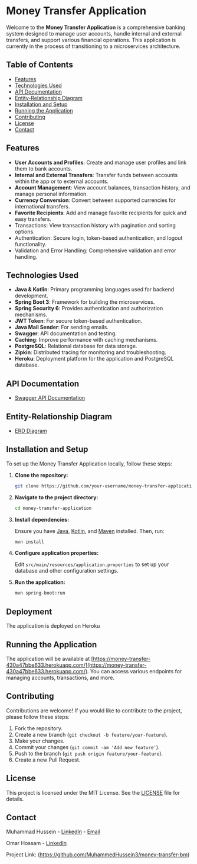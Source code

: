 # Money Transfer Application

Welcome to the **Money Transfer Application** is a comprehensive banking system designed to manage user accounts, handle internal and external transfers, and support various financial operations. This application is currently in the process of transitioning to a microservices architecture.

## Table of Contents

- [Features](#features)
- [Technologies Used](#technologies-used)
- [API Documentation](#api-documentation)
- [Entity-Relationship Diagram](#entity-relationship-diagram)
- [Installation and Setup](#installation-and-setup)
- [Running the Application](#running-the-application)
- [Contributing](#contributing)
- [License](#license)
- [Contact](#contact)

## Features

- **User Accounts and Profiles**: Create and manage user profiles and link them to bank accounts.
- **Internal and External Transfers**: Transfer funds between accounts within the app or to external accounts.
- **Account Management**: View account balances, transaction history, and manage personal information.
- **Currency Conversion**: Convert between supported currencies for international transfers.
- **Favorite Recipients**: Add and manage favorite recipients for quick and easy transfers.
- Transactions: View transaction history with pagination and sorting options.
- Authentication: Secure login, token-based authentication, and logout functionality.
- Validation and Error Handling: Comprehensive validation and error handling.


## Technologies Used

- **Java & Kotlin**: Primary programming languages used for backend development.
- **Spring Boot 3**: Framework for building the microservices.
- **Spring Security 6**: Provides authentication and authorization mechanisms.
- **JWT Token**: For secure token-based authentication.
- **Java Mail Sender**: For sending emails.
- **Swagger**: API documentation and testing.
- **Caching**: Improve performance with caching mechanisms.
- **PostgreSQL**: Relational database for data storage.
- **Zipkin**: Distributed tracing for monitoring and troubleshooting.
- **Heroku**: Deployment platform for the application and PostgreSQL database.

## API Documentation

- [Swagger API Documentation](https://money-transfer-430a47bbe633.herokuapp.com/swagger-ui/index.html#/authentication-controller/register)

## Entity-Relationship Diagram

- [ERD Diagram](https://github.com/MuhammedHussein3/money-transfer-bm/blob/master/Money-Transfer-Erd.jpg)

## Installation and Setup

To set up the Money Transfer Application locally, follow these steps:

1. **Clone the repository:**

    ```bash
    git clone https://github.com/your-username/money-transfer-application.git
    ```

2. **Navigate to the project directory:**

    ```bash
    cd money-transfer-application
    ```

3. **Install dependencies:**

    Ensure you have [Java](https://www.oracle.com/java/technologies/javase-jdk11-downloads.html), [Kotlin](https://kotlinlang.org/docs/command-line.html), and [Maven](https://maven.apache.org/download.cgi) installed. Then, run:

    ```bash
    mvn install
    ```

4. **Configure application properties:**

    Edit `src/main/resources/application.properties` to set up your database and other configuration settings.

5. **Run the application:**

    ```bash
    mvn spring-boot:run
    ```
## Deployment
The application is deployed on Heroku

## Running the Application

The application will be available at [https://money-transfer-430a47bbe633.herokuapp.com/](https://money-transfer-430a47bbe633.herokuapp.com/). You can access various endpoints for managing accounts, transactions, and more.

## Contributing

Contributions are welcome! If you would like to contribute to the project, please follow these steps:

1. Fork the repository.
2. Create a new branch (`git checkout -b feature/your-feature`).
3. Make your changes.
4. Commit your changes (`git commit -am 'Add new feature'`).
5. Push to the branch (`git push origin feature/your-feature`).
6. Create a new Pull Request.

## License

This project is licensed under the MIT License. See the [LICENSE](LICENSE) file for details.

## Contact

Muhammad Hussein - [LinkedIn](https://linkedin.com/in/muhammad-hussein-a260a32a1) - [Email](muhammadhussein2312@gmail.com)

Omar Hossam - [LinkedIn](https://www.linkedin.com/me?trk=p_mwlite_feed-secondary_nav)

Project Link: (https://github.com/MuhammedHussein3/money-transfer-bm)

